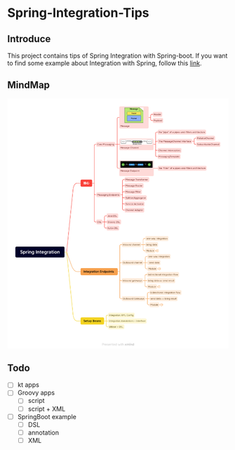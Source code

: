 # Spring-Integration-Tips

## Introduce

This project contains tips of Spring Integration with Spring-boot.
If you want to find some example about Integration with Spring, follow this [link](https://github.com/spring-projects/spring-integration-samples/).

## MindMap

![](./SpringIntegrationWhite.png)

## Todo

- [ ] kt apps
- [ ] Groovy apps
  - [ ] script
  - [ ] script + XML 
- [ ] SpringBoot example
  - [ ] DSL
  - [ ] annotation
  - [ ] XML